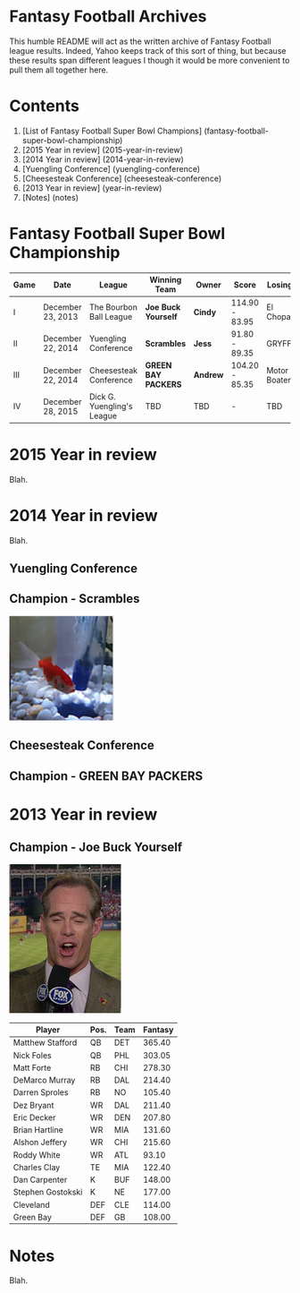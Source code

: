 Fantasy Football Archives
=========================

This humble README will act as the written archive of Fantasy Football league results. Indeed, Yahoo keeps track of this sort of thing, but because these results span different leagues I though it would be more convenient to pull them all together here.

Contents
========

1. [List of Fantasy Football Super Bowl Champions] (fantasy-football-super-bowl-championship)
2. [2015 Year in review] (2015-year-in-review)
3. [2014 Year in review] (2014-year-in-review)
  1. [Yuengling Conference] (yuengling-conference)
  2. [Cheesesteak Conference] (cheesesteak-conference)
4. [2013 Year in review] (year-in-review)
5. [Notes] (notes)

Fantasy Football Super Bowl Championship
========================================

| Game | Date              | League                     | Winning Team          | Owner      | Score          | Losing Team   | Owner        |
|------|-------------------|----------------------------|-----------------------|------------|----------------|---------------|--------------|
| I    | December 23, 2013 | The Bourbon Ball League    | **Joe Buck Yourself** | **Cindy**  | 114.90 - 83.95 | El Chopacabra | Jess         |
| II   | December 22, 2014 | Yuengling Conference       | **Scrambles**         | **Jess**   |  91.80 - 89.35 | GRYFFINDOR    | Sam Widmayer |
| III  | December 22, 2014 | Cheesesteak Conference     | **GREEN BAY PACKERS** | **Andrew** | 104.20 - 85.35 | Motor Boaters | Kevin Archer |
| IV   | December 28, 2015 | Dick G. Yuengling's League | TBD                   | TBD        | -              | TBD           | TBD


2015 Year in review
===================
Blah.

2014 Year in review
===================
Blah.

Yuengling Conference
--------------------

Champion - Scrambles
-------------------
![alt text](./images/scrambles_logo.png "Scrambles")





Cheesesteak Conference
----------------------

Champion - GREEN BAY PACKERS
----------------------------



2013 Year in review
===================

Champion - Joe Buck Yourself
----------------------------
![alt text](./images/joe_buck_yourself_logo.jpg "Joe Buck Yourself")

| Player            | Pos. | Team | Fantasy |
|-------------------|------|------|---------|
| Matthew Stafford  | QB   | DET  | 365.40  |
| Nick Foles        | QB   | PHL  | 303.05  |
| Matt Forte        | RB   | CHI  | 278.30  |
| DeMarco Murray    | RB   | DAL  | 214.40  |
| Darren Sproles    | RB   | NO   | 105.40  |
| Dez Bryant        | WR   | DAL  | 211.40  |
| Eric Decker       | WR   | DEN  | 207.80  |
| Brian Hartline    | WR   | MIA  | 131.60  |
| Alshon Jeffery    | WR   | CHI  | 215.60  |
| Roddy White       | WR   | ATL  |  93.10  |
| Charles Clay      | TE   | MIA  | 122.40  |
| Dan Carpenter     | K    | BUF  | 148.00  |
| Stephen Gostokski | K    | NE   | 177.00  |
| Cleveland         | DEF  | CLE  | 114.00  |
| Green Bay         | DEF  | GB   | 108.00  |


Notes
=====
Blah.